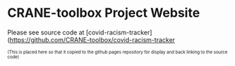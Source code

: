 # CRANE-toolbox Project Website
Please see source code at [covid-racism-tracker](https://github.com/CRANE-toolbox/covid-racism-tracker

<sub><sub> (This is placed here so that it copied to the github pages repository for display and back linking to the source code)<sub>